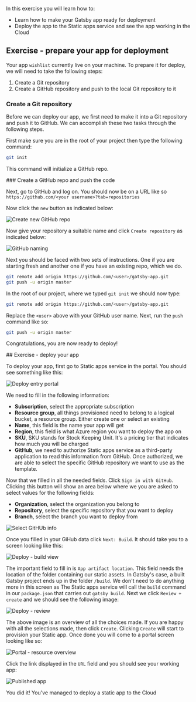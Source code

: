 In this exercise you will learn how to:

- Learn how to make your Gatsby app ready for deployment
- Deploy the app to the Static apps service and see the app working in the Cloud

## Exercise - prepare your app for deployment

Your app `wishlist` currently live on your machine. To prepare it for deploy, we will need to take the following steps:

1. Create a Git repository
2. Create a GitHub repository and push to the local Git repository to it

### Create a Git repository

Before we can deploy our app, we first need to make it into a Git repository and push it to GitHub. We can accomplish these two tasks through the following steps.

First make sure you are in the root of your project then type the following command:

```bash
git init
```

This command will initialize a GitHub repo.

### Create a GitHub repo and push the code

Next, go to GitHub and log on. You should now be on a URL like so `https://github.com/<your username>?tab=repositories`

Now click the `new` button as indicated below:

![Create new GitHub repo](../media/gatsby-create-gh-repo.png)

Now give your repository a suitable name and click `Create repository` as indicated below:

![GitHub naming](../media/gatsby-gh-naming.png)

Next you should be faced with two sets of instructions. One if you are starting fresh and another one if you have an existing repo, which we do.

```bash
git remote add origin https://github.com/<user>/gatsby-app.git
git push -u origin master
```

In the root of our project, where we typed `git init` we should now type:

```bash
git remote add origin https://github.com/<user>/gatsby-app.git
```

Replace the `<user>` above with your GitHub user name. Next, run the `push` command like so:

```bash
git push -u origin master
```

Congratulations, you are now ready to deploy!

## Exercise - deploy your app

To deploy your app, first go to Static apps service in the portal. You should see something like this:

![Deploy entry portal](../media/gatsby-deploy.png)

We need to fill in the following information:

- **Subscription**, select the appropriate subscription
- **Resource group**, all things provisioned need to belong to a logical bucket, a resource group. Either create one or select an existing
- **Name**, this field is the name your app will get
- **Region**, this field is what Azure region you want to deploy the app on
- **SKU**, SKU stands for Stock Keeping Unit. It's a pricing tier that indicates how much you will be charged
- **GitHub**, we need to authorize Static apps service as a third-party application to read this information from GitHub. Once authorized, we are able to select the specific GitHub repository we want to use as the template.

Now that we filled in all the needed fields. Click `Sign in with GitHub`. Clicking this button  will show an area below where we you are asked to select values for the following fields:

- **Organization**, select the organization you belong to
- **Repository**, select the specific repository that you want to deploy
- **Branch**, select the branch you want to deploy from

![Select GitHUb info](../media/gatsby-github.png)

Once you filled in your GiHub data click `Next: Build`. It should take you to a screen looking like this:

![Deploy - build view](../media/gatsby-deploy-build.png)

The important field to fill in is `App artifact location`. This field needs the location of the folder containing our static assets. In Gatsby's case, a built Gatsby project ends up in the folder `/build`. We don't need to do anything more in this screen as The Static apps service will call the `build` command in our `package.json` that carries out `gatsby build`. Next we click `Review + create` and we should see the following image:

![Deploy - review](../media/gatsby-review.png)

The above image is an overview of all the choices made. If you are happy with all the selections made, then click `Create`. Clicking `Create` will start to provision your Static app. Once done you will come to a portal screen looking like so:

![Portal - resource overview](../media/gatsby-resource.png)

Click the link displayed in the `URL` field and you should see your working app:

![Published app](../media/gatsby-published.png)

You did it! You've managed to deploy a static app to the Cloud